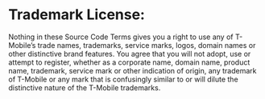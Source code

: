 # Trademark License:

Nothing in these Source Code Terms gives you a right to use any of T-Mobile’s trade names, trademarks, service marks, logos, domain names or other distinctive brand features. You agree that you will not adopt, use or attempt to register, whether as a corporate name, domain name, product name, trademark, service mark or other indication of origin, any trademark of T-Mobile or any mark that is confusingly similar to or will dilute the distinctive nature of the T-Mobile trademarks. 
